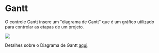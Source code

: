 # Gantt

O controle Gantt insere um "diagrama de Gantt" que é um gráfico utilizado para controlar as etapas de um projeto.

![](http://www.gvinci.com.br/manual/gantt_4.zoom80.png)

Detalhes sobre o Diagrama de Gantt [aqui](http://pt.wikipedia.org/wiki/Diagrama_de_Gantt).

